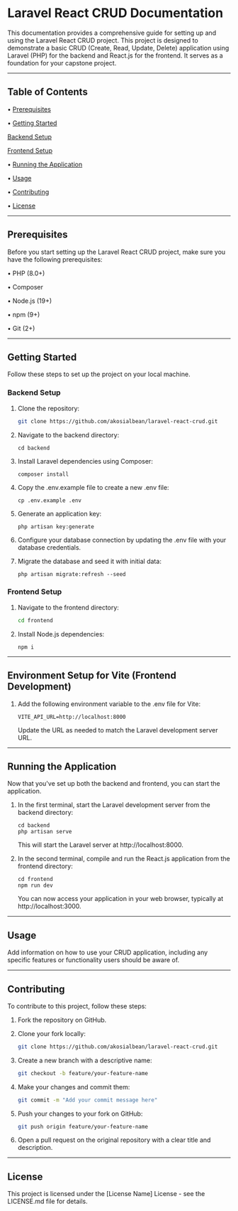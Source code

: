 # Laravel React CRUD Documentation

This documentation provides a comprehensive guide for setting up and using the Laravel React CRUD project. This project is designed to demonstrate a basic CRUD (Create, Read, Update, Delete) application using Laravel (PHP) for the backend and React.js for the frontend. It serves as a foundation for your capstone project.

<hr>

## Table of Contents

• [Prerequisites]()

• [Getting Started]()

[Backend Setup]()

[Frontend Setup]()

• [Running the Application]()

• [Usage]()

• [Contributing]()

• [License]()

<hr>

## Prerequisites
Before you start setting up the Laravel React CRUD project, make sure you have the following prerequisites:

• PHP (8.0+)

• Composer

• Node.js (19+)

• npm (9+)

• Git (2+)

<hr>

## Getting Started

Follow these steps to set up the project on your local machine.

### Backend Setup

1. Clone the repository:
   
   ```bash
   git clone https://github.com/akosialbean/laravel-react-crud.git
   ```

2. Navigate to the backend directory:

   ```shell
   cd backend
   ```

3. Install Laravel dependencies using Composer:
   
   ```shell
   composer install
   ```

4. Copy the .env.example file to create a new .env file:
   
   ```shell
   cp .env.example .env
   ```

5. Generate an application key:

   ```shell
   php artisan key:generate
   ```

6. Configure your database connection by updating the .env file with your database credentials.

7. Migrate the database and seed it with initial data:

   ```shell
   php artisan migrate:refresh --seed
   ```

### Frontend Setup

1. Navigate to the frontend directory:
   
   ```bash
   cd frontend
   ```

2. Install Node.js dependencies:

   ```shell
   npm i
   ```
<hr>

## Environment Setup for Vite (Frontend Development)

1. Add the following environment variable to the .env file for Vite:
   
   ```
   VITE_API_URL=http://localhost:8000
   ```

   Update the URL as needed to match the Laravel development server URL.

<hr>

## Running the Application

Now that you've set up both the backend and frontend, you can start the application.

1. In the first terminal, start the Laravel development server from the backend directory:

   ```shell
   cd backend
   php artisan serve
   ```
    
    This will start the Laravel server at http://localhost:8000.

2. In the second terminal, compile and run the React.js application from the frontend directory:

   ```shell
   cd frontend
   npm run dev
   ```
    You can now access your application in your web browser, typically at http://localhost:3000.
    
<hr>

## Usage

Add information on how to use your CRUD application, including any specific features or functionality users should be aware of.

<hr>

## Contributing

To contribute to this project, follow these steps:

1. Fork the repository on GitHub.
   
2. Clone your fork locally:

   ```bash
   git clone https://github.com/akosialbean/laravel-react-crud.git
   ```

3. Create a new branch with a descriptive name:

    ```bash
    git checkout -b feature/your-feature-name
    ```
4. Make your changes and commit them:

    ```bash
    git commit -m "Add your commit message here"
    ```
5. Push your changes to your fork on GitHub:

    ```bash
    git push origin feature/your-feature-name
    ```
6. Open a pull request on the original repository with a clear title and description.

<hr>

## License

This project is licensed under the [License Name] License - see the LICENSE.md file for details.

